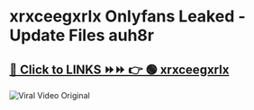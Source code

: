 
 # xrxceegxrlx Onlyfans Leaked - Update Files auh8r

## <h2><a href="https://clipsfans.com/xrxceegxrlx&ref=git">🔗 Click to LINKS ⏩⏩ 👉 🟢 xrxceegxrlx </a></h2>

<a href="https://clipsfans.com/xrxceegxrlx&ref=git" rel="nofollow" data-target="animated-image.originalLink"><img src="https://i.ibb.co.com/xMMVF88/686577567.gif" alt="Viral Video Original" style="max-width: 100%; display: inline-block;" data-target="animated-image.originalImage"></a>

